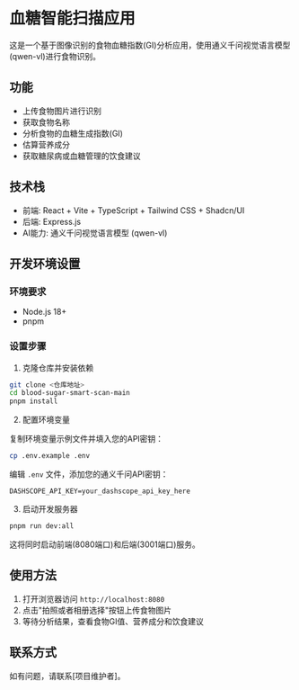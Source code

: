 # 血糖智能扫描应用

这是一个基于图像识别的食物血糖指数(GI)分析应用，使用通义千问视觉语言模型(qwen-vl)进行食物识别。

## 功能

- 上传食物图片进行识别
- 获取食物名称
- 分析食物的血糖生成指数(GI)
- 估算营养成分
- 获取糖尿病或血糖管理的饮食建议

## 技术栈

- 前端: React + Vite + TypeScript + Tailwind CSS + Shadcn/UI
- 后端: Express.js
- AI能力: 通义千问视觉语言模型 (qwen-vl)

## 开发环境设置

### 环境要求

- Node.js 18+
- pnpm

### 设置步骤

1. 克隆仓库并安装依赖

```bash
git clone <仓库地址>
cd blood-sugar-smart-scan-main
pnpm install
```

2. 配置环境变量

复制环境变量示例文件并填入您的API密钥：

```bash
cp .env.example .env
```

编辑 `.env` 文件，添加您的通义千问API密钥：

```
DASHSCOPE_API_KEY=your_dashscope_api_key_here
```

3. 启动开发服务器

```bash
pnpm run dev:all
```

这将同时启动前端(8080端口)和后端(3001端口)服务。

## 使用方法

1. 打开浏览器访问 `http://localhost:8080`
2. 点击"拍照或者相册选择"按钮上传食物图片
3. 等待分析结果，查看食物GI值、营养成分和饮食建议

## 联系方式

如有问题，请联系[项目维护者]。
